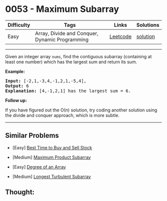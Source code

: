 # 0053 - Maximum Subarray

Difficulty  | Tags | Links | Solutions
----------- | ---- | ----- | -----
Easy | Array, Divide and Conquer, Dynamic Programming | [Leetcode](https://leetcode.com/problems/maximum-subarray) | [solution](https://leetcode.com/problems/maximum-subarray/solution/)


-----------

<p>Given an integer array <code>nums</code>, find the contiguous subarray&nbsp;(containing at least one number) which has the largest sum and return its sum.</p>

<p><strong>Example:</strong></p>

<pre>
<strong>Input:</strong> [-2,1,-3,4,-1,2,1,-5,4],
<strong>Output:</strong> 6
<strong>Explanation:</strong>&nbsp;[4,-1,2,1] has the largest sum = 6.
</pre>

<p><strong>Follow up:</strong></p>

<p>If you have figured out the O(<em>n</em>) solution, try coding another solution using the divide and conquer approach, which is more subtle.</p>


-----------


## Similar Problems

- [Easy] [Best Time to Buy and Sell Stock](best-time-to-buy-and-sell-stock)

- [Medium] [Maximum Product Subarray](maximum-product-subarray)

- [Easy] [Degree of an Array](degree-of-an-array)

- [Medium] [Longest Turbulent Subarray](longest-turbulent-subarray)




## Thought:
